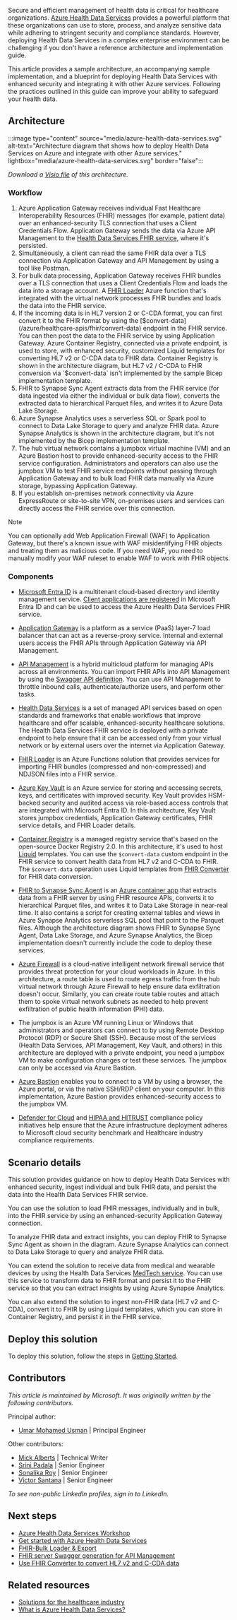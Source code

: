 Secure and efficient management of health data is critical for healthcare organizations. [Azure Health Data Services](/azure/healthcare-apis/healthcare-apis-overview) provides a powerful platform that these organizations can use to store, process, and analyze sensitive data while adhering to stringent security and compliance standards. However, deploying Health Data Services in a complex enterprise environment can be challenging if you don't have a reference architecture and implementation guide.

This article provides a sample architecture, an accompanying sample implementation, and a blueprint for deploying Health Data Services with enhanced security and integrating it with other Azure services. Following the practices outlined in this guide can improve your ability to safeguard your health data.

## Architecture

:::image type="content" source="media/azure-health-data-services.svg" alt-text="Architecture diagram that shows how to deploy Health Data Services on Azure and integrate with other Azure services." lightbox="media/azure-health-data-services.svg" border="false":::

*Download a [Visio file](https://arch-center.azureedge.net/azure-health-data-services.vsdx) of this architecture.* 

### Workflow

1. Azure Application Gateway receives individual Fast Healthcare Interoperability Resources (FHIR) messages (for example, patient data) over an enhanced-security TLS connection that uses a Client Credentials Flow. Application Gateway sends the data via Azure API Management to the [Health Data Services FHIR service](/azure/healthcare-apis/fhir/overview), where it's persisted.
1. Simultaneously, a client can read the same FHIR data over a TLS connection via Application Gateway and API Management by using a tool like Postman.
1. For bulk data processing, Application Gateway receives FHIR bundles over a TLS connection that uses a Client Credentials Flow and loads the data into a storage account. A [FHIR Loader](https://github.com/microsoft/fhir-loader) Azure function that's integrated with the virtual network processes FHIR bundles and loads the data into the FHIR service.
1. If the incoming data is in HL7 version 2 or C-CDA format, you can first convert it to the FHIR format  by using the [$convert-data](/azure/healthcare-apis/fhir/convert-data) endpoint in the FHIR service. You can then post the data to the FHIR service by using Application Gateway. Azure Container Registry, connected via a private endpoint, is used to store, with enhanced security, customized Liquid templates for converting HL7 v2 or C-CDA data to FHIR data. Container Registry is shown in the architecture diagram, but HL7 v2 / C-CDA to FHIR conversion via `$convert-data` isn't implemented by the sample Bicep implementation template.
1. FHIR to Synapse Sync Agent extracts data from the FHIR service (for data ingested via either the individual or bulk data flow), converts the extracted data to hierarchical Parquet files, and writes it to Azure Data Lake Storage. 
1. Azure Synapse Analytics uses a serverless SQL or Spark pool to connect to Data Lake Storage to query and analyze FHIR data. Azure Synapse Analytics is shown in the architecture diagram, but it's not implemented by the Bicep implementation template.
1. The hub virtual network contains a jumpbox virtual machine (VM) and an Azure Bastion host to provide enhanced-security access to the FHIR service configuration. Administrators and operators can also use the jumpbox VM to test FHIR service endpoints without passing through Application Gateway and to bulk load FHIR data manually via Azure storage, bypassing Application Gateway.
1. If you establish on-premises network connectivity via Azure ExpressRoute or site-to-site VPN, on-premises users and services can directly access the FHIR service over this connection.

> [!Note]
> You can optionally add Web Application Firewall (WAF) to Application Gateway, but there's a known issue with WAF misidentifying FHIR objects and treating them as malicious code. If you need WAF, you need to manually modify your WAF ruleset to enable WAF to work with FHIR objects.

### Components

- [Microsoft Entra ID](https://azure.microsoft.com/products/active-directory) is a multitenant cloud-based directory and identity management service. [Client applications are registered](/azure/healthcare-apis/register-application) in Microsoft Entra ID and can be used to access the Azure Health Data Services FHIR service.

- [Application Gateway](https://azure.microsoft.com/products/application-gateway/) is a platform as a service (PaaS) layer-7 load balancer that can act as a reverse-proxy service. Internal and external users access the FHIR APIs through Application Gateway via API Management.

- [API Management](https://azure.microsoft.com/products/api-management/) is a hybrid multicloud  platform for managing APIs across all environments. You can import FHIR APIs into API Management by using the [Swagger API definition](https://fhir2apim.azurewebsites.net/). You can use API Management to throttle inbound calls, authenticate/authorize users, and perform other tasks.

- [Health Data Services](https://azure.microsoft.com/products/health-data-services) is a set of managed API services based on open standards and frameworks that enable workflows that improve healthcare and offer scalable, enhanced-security healthcare solutions. The Health Data Services FHIR service is deployed with a private endpoint to help ensure that it can be accessed only from your virtual network or by external users over the internet via Application Gateway.

- [FHIR Loader](https://github.com/microsoft/fhir-loader) is an Azure Functions solution that provides services for importing FHIR bundles (compressed and non-compressed) and NDJSON files into a FHIR service.

- [Azure Key Vault](https://azure.microsoft.com/products/key-vault) is an Azure service for storing and accessing secrets, keys, and certificates with improved security. Key Vault provides HSM-backed security and audited access via role-based access controls that are integrated with Microsoft Entra ID. In this architecture, Key Vault stores jumpbox credentials, Application Gateway certificates, FHIR service details, and FHIR Loader details.

- [Container Registry](https://azure.microsoft.com/products/container-registry/) is a managed registry service that's based on the open-source Docker Registry 2.0. In this architecture, it's used to host [Liquid](https://shopify.github.io/liquid/) templates. You can use the `$convert-data` custom endpoint in the FHIR service to convert health data from HL7 v2 and C-CDA to FHIR. The `$convert-data` operation uses Liquid templates from [FHIR Converter](https://github.com/microsoft/FHIR-Converter) for FHIR data conversion.

- [FHIR to Synapse Sync Agent](https://github.com/microsoft/FHIR-Analytics-Pipelines/blob/main/FhirToDataLake/docs/Deploy-FhirToDatalake.md) is an [Azure container app](/azure/container-apps/) that extracts data from a FHIR server by using FHIR resource APIs, converts it to hierarchical Parquet files, and writes it to Data Lake Storage in near-real time. It also contains a script for creating external tables and views in Azure Synapse Analytics serverless SQL pool that point to the Parquet files. Although the architecture diagram shows FHIR to Synapse Sync Agent, Data Lake Storage, and Azure Synapse Analytics, the Bicep implementation doesn't currently include the code to deploy these services.

- [Azure Firewall](https://azure.microsoft.com/products/azure-firewall) is a cloud-native intelligent network firewall service that provides threat protection for your cloud workloads in Azure. In this architecture, a route table is used to route egress traffic from the hub virtual network through Azure Firewall to help ensure data exfiltration doesn't occur. Similarly, you can create route table routes and attach them to spoke virtual network subnets as needed to help prevent exfiltration of public health information (PHI) data.

- The jumpbox is an Azure VM running Linux or Windows that administrators and operators can connect to by using Remote Desktop Protocol (RDP) or Secure Shell (SSH). Because most of the services (Health Data Services, API Management, Key Vault, and others) in this architecture are deployed with a private endpoint, you need a jumpbox VM to make configuration changes or test these services. The jumpbox can only be accessed via Azure Bastion.

- [Azure Bastion](https://azure.microsoft.com/products/azure-bastion/) enables you to connect to a VM by using a browser, the Azure portal, or via the native SSH/RDP client on your computer. In this implementation, Azure Bastion provides enhanced-security access to the jumpbox VM.

- [Defender for Cloud](https://azure.microsoft.com/products/defender-for-cloud/) and [HIPAA and HITRUST](/azure/governance/policy/samples/hipaa-hitrust-9-2) compliance policy initiatives help ensure that the Azure infrastructure deployment adheres to Microsoft cloud security benchmark and Healthcare industry compliance requirements.

## Scenario details

This solution provides guidance on how to deploy Health Data Services with enhanced security, ingest individual and bulk FHIR data, and persist the data into the Health Data Services FHIR service.

You can use the solution to load FHIR messages, individually and in bulk, into the FHIR service by using an enhanced-security Application Gateway connection.

To analyze FHIR data and extract insights, you can deploy FHIR to Synapse Sync Agent as shown in the diagram. Azure Synapse Analytics can connect to Data Lake Storage to query and analyze FHIR data.

You can extend the solution to receive data from medical and wearable devices by using the Health Data Services [MedTech service](/azure/healthcare-apis/iot/overview). You can use this service to transform data to FHIR format and persist it to the FHIR service so that you can extract insights by using Azure Synapse Analytics.

You can also extend the solution to ingest non-FHIR data (HL7 v2 and C-CDA), convert it to FHIR by using Liquid templates, which you can store in Container Registry, and persist it in the FHIR service.

## Deploy this solution

To deploy this solution, follow the steps in 
[Getting Started](https://github.com/Azure/ahds-reference-architecture#getting-started).

## Contributors

_This article is maintained by Microsoft. It was originally written by the following contributors._

Principal author:

- [Umar Mohamed Usman](https://www.linkedin.com/in/umarmohamed/) | Principal Engineer

Other contributors:

- [Mick Alberts](https://www.linkedin.com/in/mick-alberts-a24a1414/) | Technical Writer 
- [Srini Padala](https://www.linkedin.com/in/srinivasa-padala/) | Senior Engineer
- [Sonalika Roy](https://www.linkedin.com/in/sonalika-roy-27138319/) | Senior Engineer
- [Victor Santana](https://www.linkedin.com/in/victorwelascosantana/) | Senior Engineer

*To see non-public LinkedIn profiles, sign in to LinkedIn.*

## Next steps

- [Azure Health Data Services Workshop](https://github.com/microsoft/azure-health-data-services-workshop)
- [Get started with Azure Health Data Services](/azure/healthcare-apis/get-started-with-health-data-services)
- [FHIR-Bulk Loader & Export](https://github.com/microsoft/fhir-loader)
- [FHIR server Swagger generation for API Management](https://fhir2apim.azurewebsites.net/)
- [Use FHIR Converter to convert HL7 v2 and C-CDA data](https://github.com/microsoft/FHIR-Converter)

## Related resources

- [Solutions for the healthcare industry](../../industries/healthcare.md)
- [What is Azure Health Data Services?](/azure/healthcare-apis/healthcare-apis-overview?toc=https%3A%2F%2Freview.learn.microsoft.com%2Fazure%2Farchitecture%2Ftoc.json&bc=https%3A%2F%2Freview.learn.microsoft.com%2Fazure%2Farchitecture%2Fbread%2Ftoc.json)
